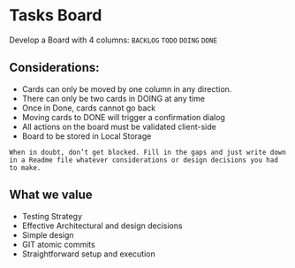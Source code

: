 # Tasks Board
Develop a Board with 4 columns:  `BACKLOG` `TODO` `DOING` `DONE`

## Considerations:
* Cards can only be moved by one column in any direction.
* There can only be two cards in DOING at any time
* Once in Done, cards cannot go back
* Moving cards to DONE will trigger a confirmation dialog
* All actions on the board must be validated client-side
* Board to be stored in Local Storage

`When in doubt, don’t get blocked. Fill in the gaps and just write down in a Readme file whatever considerations or design decisions you had to make.`

## What we value
* Testing Strategy
* Effective Architectural and design decisions
* Simple design
* GIT atomic commits
* Straightforward setup and execution
